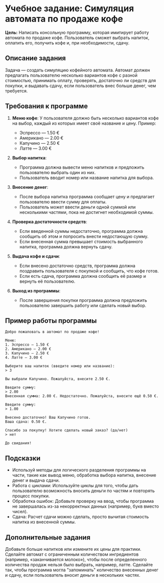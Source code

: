 # Учебное задание: Симуляция автомата по продаже кофе

**Цель:** Написать консольную программу, которая имитирует работу автомата по продаже кофе. Пользователь сможет выбрать напиток, оплатить его, получить кофе и, при необходимости, сдачу.

## Описание задания

 Задача — создать симуляцию кофейного автомата. Автомат должен предлагать пользователю несколько вариантов кофе с разной стоимостью, принимать оплату, проверять, достаточно ли средств для покупки, и выдавать сдачу, если пользователь внес больше денег, чем требуется.

## Требования к программе

1. **Меню кофе**: У пользователя должно быть несколько вариантов кофе на выбор, каждый из которых имеет своё название и цену. Пример:
    - Эспрессо — 1.50 €
    - Американо — 2.00 €
    - Капучино — 2.50 €
    - Латте — 3.00 €

2. **Выбор напитка**:
    - Программа должна вывести меню напитков и предложить пользователю выбрать один из них.
    - Пользователь вводит номер или название напитка для выбора.

3. **Внесение денег**:
    - После выбора напитка программа сообщает цену и предлагает пользователю ввести сумму для оплаты.
    - Пользователь может ввести деньги одной суммой или несколькими частями, пока не достигнет необходимой суммы.

4. **Проверка достаточности средств**:
    - Если введенной суммы недостаточно, программа должна сообщить об этом и попросить внести недостающую сумму.
    - Если внесенная сумма превышает стоимость выбранного напитка, программа должна вернуть сдачу.

5. **Выдача кофе и сдачи**:
    - Если внесено достаточно средств, программа должна поздравить пользователя с покупкой и сообщить, что кофе готов.
    - Если есть сдача, программа должна сообщить её размер и вернуть её пользователю.

6. **Выход из программы**:
    - После завершения покупки программа должна предложить пользователю завершить работу или сделать новый выбор.

## Пример работы программы

```plaintext
Добро пожаловать в автомат по продаже кофе!

Меню:
1. Эспрессо — 1.50 €
2. Американо — 2.00 €
3. Капучино — 2.50 €
4. Латте — 3.00 €

Выберите ваш напиток (введите номер или название):
> 3

Вы выбрали Капучино. Пожалуйста, внесите 2.50 €.

Введите сумму:
> 2.00
Внесенная сумма: 2.00 €. Недостаточно. Пожалуйста, внесите ещё 0.50 €.

Введите сумму:
> 1.00

Внесено достаточно! Ваш Капучино готов.
Ваша сдача: 0.50 €.

Спасибо за покупку! Хотите сделать новый заказ? (да/нет)
> нет

До свидания!
```

## Подсказки

* Используй методы для логического разделения программы на части, такие как вывод меню, обработка выбора напитка, внесение денег и выдача сдачи.
* Работа с циклами: Используйте циклы для того, чтобы дать пользователю возможность вносить деньги по частям и повторять процесс покупки.
* Обработка ошибок: Добавьте проверку на ввод, чтобы программа не завершалась из-за некорректных данных (например, букв вместо чисел).
* Сдача: Расчет сдачи можно сделать, просто вычитая стоимость напитка из внесенной суммы.

## Дополнительные задания
Добавьте больше напитков или измените их цены для практики.
Сделайте автомат с ограниченным количеством ингредиентов (например, «заканчивается молоко»), чтобы после определенного количества продаж нельзя было выбрать, например, латте.
Сделайте так, чтобы программа могла "запоминать" количество внесенных денег и сдачу, если пользователь вносит деньги в нескольких частях.